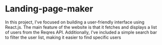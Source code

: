 # Landing-page-maker
In this project, I've focused on building a user-friendly interface using React.js. The main feature of the website is that it fetches and displays a list of users from the Reqres API. Additionally, I've included a simple search bar to filter the user list, making it easier to find specific users
